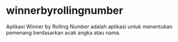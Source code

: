 # winnerbyrollingnumber
Aplikasi Winner by Rolling Number adalah aplikasi untuk menentukan pemenang berdasarkan acak angka atau nama.
